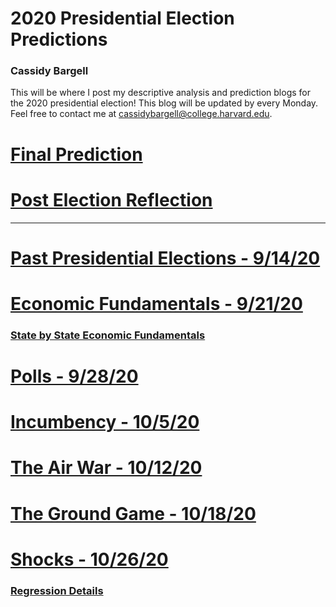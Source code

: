 # 2020 Presidential Election Predictions
### Cassidy Bargell

This will be where I post my descriptive analysis and prediction blogs for the 2020 presidential election! This blog will be updated by every Monday. Feel free to contact me at [cassidybargell@college.harvard.edu](cassidybargell@college.harvard.edu). 

# [Final Prediction](posts/final_prediction.md)
# [Post Election Reflection](posts/post_election_reflection.md)

<hr>

# [Past Presidential Elections - 9/14/20](posts/week_1.md)
# [Economic Fundamentals - 9/21/20](posts/week_2.md)
### [State by State Economic Fundamentals](posts/week_2.5.md)
# [Polls - 9/28/20](posts/week_3.md)
# [Incumbency - 10/5/20](posts/week_4.md)
# [The Air War - 10/12/20](posts/week_5.md)
# [The Ground Game - 10/18/20](posts/week_6.md)
# [Shocks - 10/26/20](posts/week_7.md)
### [Regression Details](posts/week_7.5.md)
